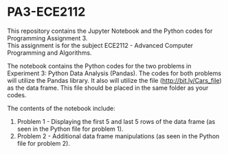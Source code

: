 # PA3-ECE2112
This repository contains the Jupyter Notebook and the Python codes for Programming Assignment 3. <br>
This assignment is for the subject ECE2112 - Advanced Computer Programming and Algorithms.

The notebook contains the Python codes for the two problems in Experiment 3: Python Data Analysis (Pandas). 
The codes for both problems will utilize the Pandas library. It also will utilize the file (http://bit.ly/Cars_file) as the data frame. This file should be placed in the same folder as your codes.

The contents of the notebook include:
1. Problem 1 - Displaying the first 5 and last 5 rows of the data frame (as seen in the Python file for problem 1).
2. Problem 2 -  Additional data frame manipulations (as seen in the Python file for problem 2).
